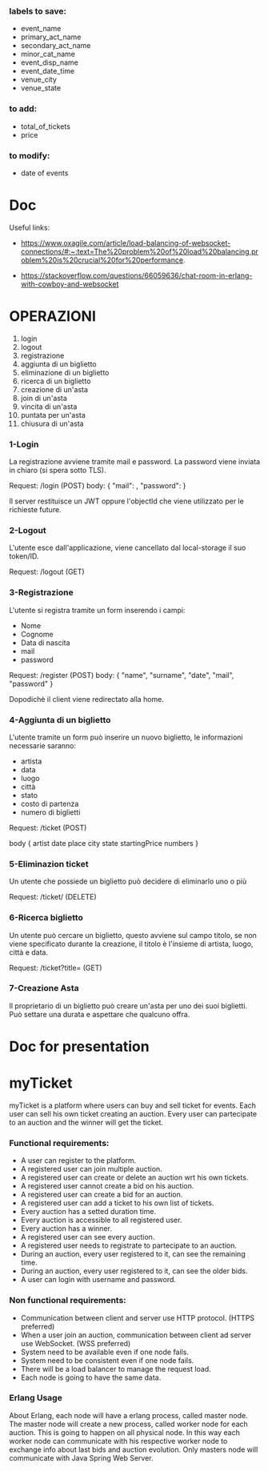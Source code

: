 ### labels to save:
- event_name
- primary_act_name
- secondary_act_name
- minor_cat_name
- event_disp_name
- event_date_time
- venue_city
- venue_state

### to add:
- total_of_tickets
- price

### to modify:
- date of events

# Doc
Useful links:
- https://www.oxagile.com/article/load-balancing-of-websocket-connections/#:~:text=The%20problem%20of%20load%20balancing,problem%20is%20crucial%20for%20performance.

- https://stackoverflow.com/questions/66059636/chat-room-in-erlang-with-cowboy-and-websocket


# OPERAZIONI
1. login
2. logout
3. registrazione
4. aggiunta di un biglietto
5. eliminazione di un biglietto
6. ricerca di un biglietto
7. creazione di un'asta
8. join di un'asta
9. vincita di un'asta
10. puntata per un'asta
11. chiusura di un'asta

### 1-Login
La registrazione avviene tramite mail e password. La password viene inviata in chiaro (si spera sotto TLS).

Request: /login (POST)
body: 
{
    "mail": ,
    "password": 
}

Il server restituisce un JWT oppure l'objectId che viene utilizzato per le richieste future.

### 2-Logout
L'utente esce dall'applicazione, viene cancellato dal local-storage il suo token/ID.

Request: /logout (GET)

### 3-Registrazione
L'utente si registra tramite un form inserendo i campi:

- Nome
- Cognome
- Data di nascita
- mail
- password

Request: /register (POST)
body:
{
    "name",
    "surname",
    "date",
    "mail",
    "password"
}

Dopodichè il client viene redirectato alla home.

### 4-Aggiunta di un biglietto
L'utente tramite un form può inserire un nuovo biglietto, le informazioni necessarie saranno:

- artista
- data
- luogo
- città
- stato
- costo di partenza
- numero di biglietti

Request: /ticket (POST)

body
{
    artist
    date
    place
    city
    state
    startingPrice
    numbers
}

### 5-Eliminazion ticket
Un utente che possiede un biglietto può decidere di eliminarlo uno o più

Request: /ticket/<ticketID> (DELETE)

### 6-Ricerca biglietto
Un utente può cercare un biglietto, questo avviene sul campo titolo, se non viene specificato durante la creazione, il titolo è l'insieme di artista, luogo, città e data.

Request: /ticket?title= (GET)

### 7-Creazione Asta
Il proprietario di un biglietto può creare un'asta per uno dei suoi biglietti. Può settare una durata e aspettare che qualcuno offra. 


# Doc for presentation

# myTicket
myTicket is a platform where users can buy and sell ticket for events. Each user can sell his own ticket creating an auction. Every user can partecipate to an auction and the winner will get the ticket.

### Functional requirements:
- A user can register to the platform.
- A registered user can join multiple auction.
- A registered user can create or delete an auction wrt his own tickets.
- A registered user cannot create a bid on his auction.
- A registered user can create a bid for an auction.
- A registered user can add a ticket to his own list of tickets.
- Every auction has a setted duration time.
- Every auction is accessible to all registered user.
- Every auction has a winner.
- A registered user can see every auction.
- A registered user needs to registrate to partecipate to an auction.
- During an auction, every user registered to it, can see the remaining time.
- During an auction, every user registered to it, can see the older bids.
- A user can login with username and password.

### Non functional requirements:
- Communication between client and server use HTTP protocol. (HTTPS preferred)
- When a user join an auction, communication between client ad server use WebSocket. (WSS preferred)
- System need to be available even if one node fails.
- System need to be consistent even if one node fails.
- There will be a load balancer to manage the request load.
- Each node is going to have the same data.

### Erlang Usage
About Erlang, each node will have a erlang process, called master node. The master node will create a new process, called worker node for each auction. This is going to happen on all physical node. In this way each worker node can communicate with his respective worker node to exchange info about last bids and auction evolution. Only masters node will communicate with Java Spring Web Server.
